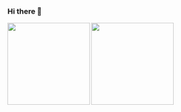 ### Hi there 👋
<img height="185px" align="left" src="https://github-readme-stats.vercel.app/api/?username=LittleTurtle2333&show_icons=true&count_private=true" />
<img height="185px" align="left" src="https://github-readme-stats.vercel.app/api/top-langs/?username=LittleTurtle2333&layout=compact&langs_count=10" />

